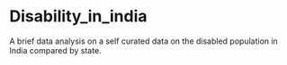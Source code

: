 # Disability_in_india
A brief data analysis on a self curated data on the disabled population in India compared by state.
